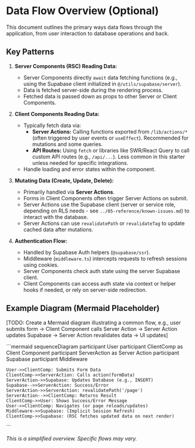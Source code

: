 # Data Flow Overview (Optional)

This document outlines the primary ways data flows through the application, from user interaction to database operations and back.

## Key Patterns

1.  **Server Components (RSC) Reading Data:**
    -   Server Components directly `await` data fetching functions (e.g., using the Supabase client initialized in `@/utils/supabase/server`).
    -   Data is fetched server-side during the rendering process.
    -   Fetched data is passed down as props to other Server or Client Components.

2.  **Client Components Reading Data:**
    -   Typically fetch data via:
        -   **Server Actions:** Calling functions exported from `/lib/actions/*` (often triggered by user events or `useEffect`). Recommended for mutations and some queries.
        -   **API Routes:** Using `fetch` or libraries like SWR/React Query to call custom API routes (e.g., `/api/...`). Less common in this starter unless needed for specific integrations.
    -   Handle loading and error states within the component.

3.  **Mutating Data (Create, Update, Delete):**
    -   Primarily handled via **Server Actions**.
    -   Forms in Client Components often trigger Server Actions on submit.
    -   Server Actions use the Supabase client (server or service role, depending on RLS needs - see `../05-reference/known-issues.md`) to interact with the database.
    -   Server Actions can use `revalidatePath` or `revalidateTag` to update cached data after mutations.

4.  **Authentication Flow:**
    -   Handled by Supabase Auth helpers (`@supabase/ssr`).
    -   Middleware (`middleware.ts`) intercepts requests to refresh sessions using cookies.
    -   Server Components check auth state using the server Supabase client.
    -   Client Components can access auth state via context or helper hooks if needed, or rely on server-side redirection.

## Example Diagram (Mermaid Placeholder)

[TODO: Create a Mermaid diagram illustrating a common flow, e.g., user submits form -> Client Component calls Server Action -> Server Action updates Supabase -> Server Action revalidates data -> UI updates]

\`\`\`mermaid
sequenceDiagram
    participant User
    participant ClientComp as Client Component
    participant ServerAction as Server Action
    participant Supabase
    participant Middleware

    User->>ClientComp: Submits Form Data
    ClientComp->>ServerAction: Calls action(formData)
    ServerAction->>Supabase: Updates Database (e.g., INSERT)
    Supabase-->>ServerAction: Success/Error
    ServerAction->>ServerAction: revalidatePath('/page')
    ServerAction-->>ClientComp: Returns Result
    ClientComp->>User: Shows Success/Error Message
    User->>ClientComp: Navigates (or page reloads/updates)
    Middleware->>Supabase: (Implicit Session Refresh)
    ClientComp->>Supabase: (RSC fetches updated data on next render)

\`\`\`

*This is a simplified overview. Specific flows may vary.*